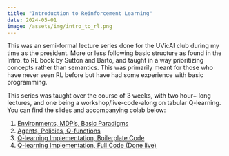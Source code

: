 ```yaml
---
title: "Introduction to Reinforcement Learning"
date: 2024-05-01
image: /assets/img/intro_to_rl.png
---
```


This was an semi-formal lecture series done for the UVicAI club during my time as the president. More or less following basic structure as found in the Intro. to RL book by Sutton and Barto, and taught in a way prioritizing concepts rather than semantics. This was primarily meant for those who have never seen RL before but have had some experience with basic programming.

This series was taught over the course of 3 weeks, with two hour+ long lectures, and one being a workshop/live-code-along on tabular Q-learning. 
You can find the slides and accompanying colab below:

1.  [Environments, MDP’s, Basic Paradigms](https://docs.google.com/presentation/d/1lChpUem0jhSQd796XzHGl_QQ0wpxQdLqUpvUOnUPRco/edit#slide=id.g2c1f0624836_0_6)
2.  [Agents, Policies, Q-functions](https://docs.google.com/presentation/d/13UrDx2VpqOXNfmPPoUaaOxMduiSfEVPNP0AZOjzb7SU/edit#slide=id.g2c1f0624836_0_6)
3.  [Q-learning Implementation, Boilerplate Code](https://colab.research.google.com/drive/1jsoM4F_6y_3VzKj4RJ-1BywAnnry4NCo)
4.  [Q-learning Implementation, Full Code (Done live)](https://colab.research.google.com/drive/1W2bQrDYtgAG4RvbFhgQoUYWimXeuDwSG)

